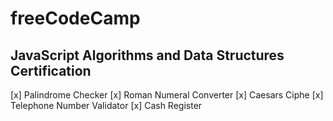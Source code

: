 # freeCodeCamp

## JavaScript Algorithms and Data Structures Certification

[x] Palindrome Checker
[x] Roman Numeral Converter
[x] Caesars Ciphe
[x] Telephone Number Validator
[x] Cash Register

